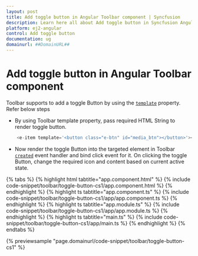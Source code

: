 ```yaml
---
layout: post
title: Add toggle button in Angular Toolbar component | Syncfusion
description: Learn here all about Add toggle button in Syncfusion Angular Toolbar component of Syncfusion Essential JS 2 and more.
platform: ej2-angular
control: Add toggle button 
documentation: ug
domainurl: ##DomainURL##
---
```


# Add toggle button in Angular Toolbar component

Toolbar supports to add a toggle Button by using the [`template`](https://ej2.syncfusion.com/angular/documentation/api/toolbar/item#template) property. Refer below steps

* By using Toolbar template property, pass required HTML String to render toggle button.

```typescript
    <e-item template='<button class="e-btn" id="media_btn"></button>'></e-item>
```

* Now render the toggle Button into the targeted element in Toolbar [`created`](https://ej2.syncfusion.com/angular/documentation/api/toolbar#created) event handler and bind click event for it.  On clicking the toggle Button, change the required icon and content based on current active state.

{% tabs %}
{% highlight html tabtitle="app.component.html" %}
{% include code-snippet/toolbar/toggle-button-cs1/app.component.html %}
{% endhighlight %}
{% highlight ts tabtitle="app.component.ts" %}
{% include code-snippet/toolbar/toggle-button-cs1/app/app.component.ts %}
{% endhighlight %}
{% highlight ts tabtitle="app.module.ts" %}
{% include code-snippet/toolbar/toggle-button-cs1/app/app.module.ts %}
{% endhighlight %}
{% highlight ts tabtitle="main.ts" %}
{% include code-snippet/toolbar/toggle-button-cs1/app/main.ts %}
{% endhighlight %}
{% endtabs %}
  
{% previewsample "page.domainurl/code-snippet/toolbar/toggle-button-cs1" %}